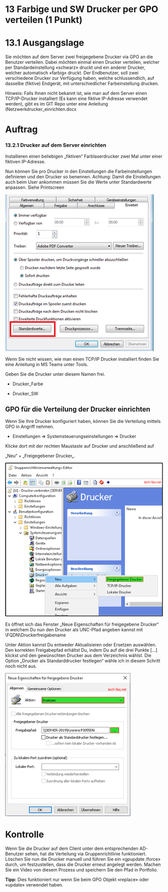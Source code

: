 # 13 Farbige und SW Drucker per GPO verteilen (1 Punkt)



# 13.1 Ausgangslage

Sie möchten auf dem Server zwei freigegebene Drucker via GPO an die Benutzer verteilen. Dabei möchten einmal einen Drucker verteilen, welcher per Standardeinstellung «schwarz» druckt und ein anderer Drucker, welcher automatisch «farbig» druckt. Der Endbenutzer, soll zwei verschiedene Drucker zur Verfügung haben, welche schlussendlich, auf dasselbe (fiktive) Endgerät, mit unterschiedlicher Farbeinstellung drucken.

Hinweis: Falls Ihnen nicht bekannt ist, wie man auf dem Server einen TCP/IP-Drucker installiert (Es kann eine fiktive IP-Adresse verwendet werden), gibt es im GIT Repo unter  eine Anleitung (Netzwerkdrucker_einrichten.docx

#  Auftrag

### 13.2.1 Drucker auf dem Server einrichten

Installieren einen beliebigen „fiktiven“ Farblaserdrucker zwei Mal unter einer fiktiven IP-Adresse. 

Nun können Sie pro Drucker in den Einstellungen die Farbeinstellungen definieren und den Drucker so benennen. Achtung: Damit die Einstellungen auch beim User ankommen müssen Sie die Werte unter Standardwerte anpassen. Siehe Printscreen

![Picture01](/images/13-Picture1.png)

Wenn Sie nicht wissen, wie man einen TCP/IP Drucker installiert finden Sie eine Anleitung in MS Teams unter Tools.



Geben Sie die Drucker unter diesem Namen frei.

- Drucker_Farbe

- Drucker_SW







## GPO für die Verteilung der Drucker einrichten



Wenn Sie Ihre Drucker konfiguriert haben, können Sie die Verteilung mittels GPO in Angriff nehmen.

- Einstellungen => Systemsteuerungseinstellungen => Drucker 

Klicke dort mit der rechten Maustaste auf Drucker und anschließend auf 

„Neu“ + „Freigegebener Drucker„.

![Picture01](/images/13-Picture2.png)

Es öffnet sich das Fenster „Neue Eigenschaften für freigegebene Drucker“ in welchem Du nun den Drucker als UNC-Pfad angeben kannst mit \\FQDN\Druckerfreigabename

Unter Aktion kannst Du entweder Aktualisieren oder Ersetzen auswählen. Den korrekten Freigabepfad erhältst Du, indem Du auf die drei Punkte […] klickst und den gewünschten Drucker aus dem Verzeichnis wählst. Die Option „Drucker als Standarddrucker festlegen“ wähle ich in diesem Schritt noch nicht aus.



![Picture01](/images/13-Picture3.png)


# Kontrolle

Wenn Sie die Drucker auf dem Client unter dem entsprechenden AD-Benutzer sehen, hat die Verteilung via Gruppenrichtlinie funktioniert. 
Löschen Sie nun die Drucker manuell und führen Sie ein «gpupdate /force» durch, um festzustellen, dass die Drucker erneut angelegt werden. Machen Sie ein Video von diesem Prozess und speichern Sie den Pfad in Portfolio.

**Tipp:**
Dies funktioniert nur wenn Sie beim GPO Objekt «replace» oder «update» verwendet haben.




